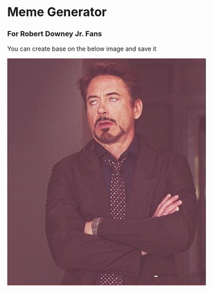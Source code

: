 # Meme Generator
### For Robert Downey Jr. Fans

You can create base on the below image and save it

![alt text](https://github.com/bharatgupta99/MemeGen/blob/master/app/src/main/res/drawable/meme.jpg)
